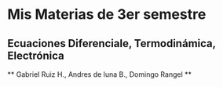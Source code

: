 # Mis Materias de 3er semestre
## Ecuaciones Diferenciale, Termodinámica, Electrónica 
** Gabriel Ruiz H., Andres de luna B., Domingo Rangel **
